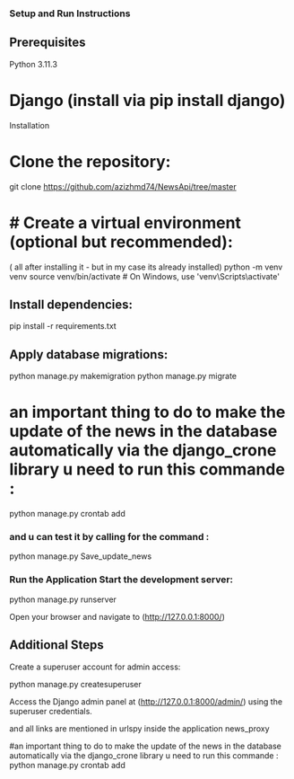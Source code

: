 ### Setup and Run Instructions
## Prerequisites
Python 3.11.3
# Django (install via pip install django)
Installation

# Clone the repository:

git clone  https://github.com/azizhmd74/NewsApi/tree/master

# # Create a virtual environment (optional but recommended):
( all after installing it - but in my case its already installed) 
python -m venv venv source venv/bin/activate # On Windows, use 'venv\Scripts\activate'

## Install dependencies:

pip install -r requirements.txt

##  Apply database migrations:

python manage.py makemigration
python manage.py migrate


# an important thing to do to make the update of the news in the database automatically via the django_crone library u need to run this commande : 
python manage.py crontab add  

### and u can test it by calling for the command :

python manage.py Save_update_news

###  Run the Application Start the development server:

python manage.py runserver

Open your browser and navigate to (http://127.0.0.1:8000/)

## Additional Steps
Create a superuser account for admin access:

python manage.py createsuperuser

Access the Django admin panel at (http://127.0.0.1:8000/admin/) using the superuser credentials.

and all links are mentioned in urlspy inside the application news_proxy 


#an important thing to do to make the update of the news in the database automatically via the django_crone library u need to run this commande :  python manage.py crontab add     
